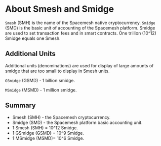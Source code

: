 # About Smesh and Smidge

`Smesh` (SMH) is the name of the Spacemesh native cryptocurrency. `Smidge` (SMD) is the basic unit of accounting of the Spacemesh platform. Smidge are used to set transaction fees and in smart contracts. One trillion (10^12) Smidge equals one Smesh.

## Additional Units
Additional units (denominations) are used for display of large amounts of smidge that are too small to display in Smesh units.

`GSmidge` (GSMD) - 1 billion smidge.

`MSmidge` (MSMD) - 1 million smidge.

## Summary
- Smesh (SMH) - the Spacemesh cryptocurrency.
- Smidge (SMD) - the Spacemesh platform basic accounting unit.
- 1 Smesh (SMH) = 10^12 Smidge.
- 1 GSmidge (GSMD) = 10^9 Smidge.
- 1 MSmidge (MSMD)= 10^6 Smidge.
